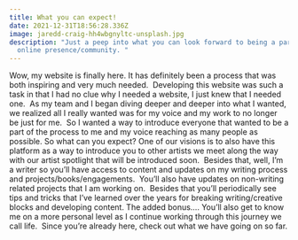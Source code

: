 ```yaml
---
title: What you can expect!
date: 2021-12-31T18:56:28.336Z
image: jaredd-craig-hh4wbgnyltc-unsplash.jpg
description: "Just a peep into what you can look forward to being a part of our
  online presence/community. "
---
```

Wow, my website is finally here. It has definitely been a process that was both inspiring and very much needed.  Developing this website was such a task in that I had no clue why I needed a website, I just knew that I needed one.  As my team and I began diving deeper and deeper into what I wanted, we realized all I really wanted was for my voice and my work to no longer be just for me.  So I wanted a way to introduce everyone that wanted to be a part of the process to me and my voice reaching as many people as possible. So what can you expect?  One of our visions is to also have this platform as a way to introduce you to other artists we meet along the way with our artist spotlight that will be introduced soon.  Besides that, well, I’m a writer so you’ll have access to content and updates on my writing process and projects/books/engagements.  You’ll also have updates on non-writing related projects that I am working on.  Besides that you’ll periodically see tips and tricks that I’ve learned over the years for breaking writing/creative blocks and developing content. The added bonus…. You’ll also get to know me on a more personal level as I continue working through this journey we call life.  Since you’re already here, check out what we have going on so far.